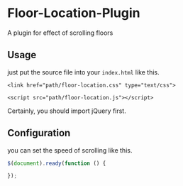 # Floor-Location-Plugin
A plugin for effect of scrolling floors

## Usage
just put the source file into your `index.html` like this.

`<link href="path/floor-location.css" type="text/css">`

`<script src="path/floor-location.js"></script>`

Certainly, you should import jQuery first.

## Configuration
you can set the speed of scrolling like this.

``` javascript
$(document).ready(function () {

});
```